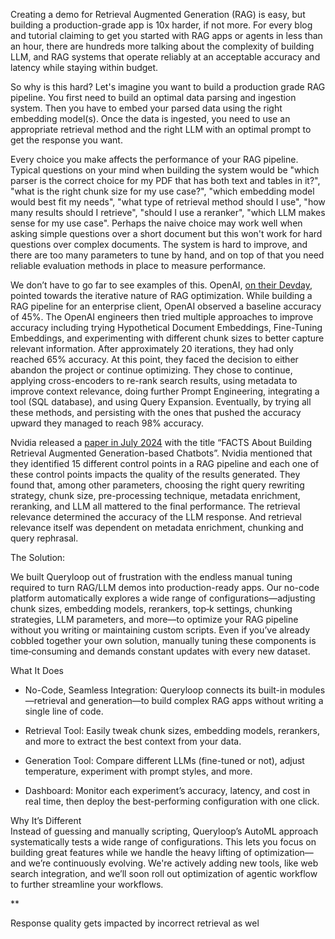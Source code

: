 
Creating a demo for Retrieval Augmented Generation (RAG) is easy, but building a production-grade app is 10x harder, if not more. For every blog and tutorial claiming to get you started with RAG apps or agents in less than an hour, there are hundreds more talking about the complexity of building LLM, and RAG systems that operate reliably at an acceptable accuracy and latency while staying within budget.

So why is this hard? Let's imagine you want to build a production grade RAG pipeline. You first need to build an optimal data parsing and ingestion system. Then you have to embed your parsed data using the right embedding model(s). Once the data is ingested, you need to use an appropriate retrieval method and the right LLM with an optimal prompt to get the response you want. 

Every choice you make affects the performance of your RAG pipeline. Typical questions on your mind when building the system would be "which parser is the correct choice for my PDF that has both text and tables in it?", "what is the right chunk size for my use case?", "which embedding model would best fit my needs", "what type of retrieval method should I use", "how many results should I retrieve", "should I use a reranker", "which LLM makes sense for my use case". Perhaps the naive choice may work well when asking simple questions over a short document but this won't work for hard questions over complex documents. The system is hard to improve, and there are too many parameters to tune by hand, and on top of that you need reliable evaluation methods in place to measure performance. 

We don’t have to go far to see examples of this. OpenAI, [on their Devday](https://www.youtube.com/watch?v=ahnGLM-RC1Y), pointed towards the iterative nature of RAG optimization. While building a RAG pipeline for an enterprise client, OpenAI observed a baseline accuracy of 45%. The OpenAI engineers then tried multiple approaches to improve accuracy including trying Hypothetical Document Embeddings, Fine-Tuning Embeddings, and experimenting with different chunk sizes to better capture relevant information. After approximately 20 iterations, they had only reached 65% accuracy. At this point, they faced the decision to either abandon the project or continue optimizing. They chose to continue, applying cross-encoders to re-rank search results, using metadata to improve context relevance, doing further Prompt Engineering, integrating a tool (SQL database), and using Query Expansion. Eventually, by trying all these methods, and persisting with the ones that pushed the accuracy upward they managed to reach 98% accuracy.

Nvidia released a [paper in July 2024](https://arxiv.org/html/2407.07858v1) with the title “FACTS About Building Retrieval Augmented Generation-based Chatbots”. Nvidia mentioned that they identified 15 different control points in a RAG pipeline and each one of these control points impacts the quality of the results generated. They found that, among other parameters, choosing the right query rewriting strategy, chunk size, pre-processing technique, metadata enrichment, reranking, and LLM all mattered to the final performance. The retrieval relevance determined the accuracy of the LLM response. And retrieval relevance itself was dependent on metadata enrichment, chunking and query rephrasal.

The Solution: 

We built Queryloop out of frustration with the endless manual tuning required to turn RAG/LLM demos into production-ready apps. Our no-code platform automatically explores a wide range of configurations—adjusting chunk sizes, embedding models, rerankers, top‑k settings, chunking strategies, LLM parameters, and more—to optimize your RAG pipeline without you writing or maintaining custom scripts. Even if you’ve already cobbled together your own solution, manually tuning these components is time‑consuming and demands constant updates with every new dataset.

What It Does

- No-Code, Seamless Integration: Queryloop connects its built-in modules—retrieval and generation—to build complex RAG apps without writing a single line of code.
    
- Retrieval Tool: Easily tweak chunk sizes, embedding models, rerankers, and more to extract the best context from your data.
    
- Generation Tool: Compare different LLMs (fine-tuned or not), adjust temperature, experiment with prompt styles, and more.
    
- Dashboard: Monitor each experiment’s accuracy, latency, and cost in real time, then deploy the best-performing configuration with one click.
    

Why It’s Different  
Instead of guessing and manually scripting, Queryloop’s AutoML approach systematically tests a wide range of configurations. This lets you focus on building great features while we handle the heavy lifting of optimization—and we’re continuously evolving. We're actively adding new tools, like web search integration, and we’ll soon roll out optimization of agentic workflow to further streamline your workflows.

**

Response quality gets impacted by incorrect retrieval as wel